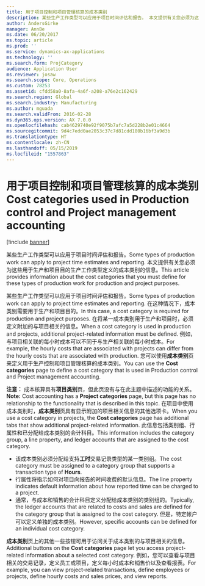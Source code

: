 ```yaml
---
title: 用于项目控制和项目管理核算的成本类别
description: 某些生产工作类型可以应用于项目时间评估和报告。 本文提供有关您必须为这些用于生产和项目目的生产工作类型定义的成本类别的信息。
author: AndersGirke
manager: AnnBe
ms.date: 06/20/2017
ms.topic: article
ms.prod: ''
ms.service: dynamics-ax-applications
ms.technology: ''
ms.search.form: ProjCategory
audience: Application User
ms.reviewer: josaw
ms.search.scope: Core, Operations
ms.custom: 78253
ms.assetid: cfdd58a0-8afa-4a6f-a208-a76e2c162429
ms.search.region: Global
ms.search.industry: Manufacturing
ms.author: mguada
ms.search.validFrom: 2016-02-28
ms.dyn365.ops.version: AX 7.0.0
ms.openlocfilehash: cab4629740e92f9075b7afc7a5d228b2e01c4664
ms.sourcegitcommit: 9d4c7edd0ae2053c37c7d81cdd180b16bf3a9d3b
ms.translationtype: HT
ms.contentlocale: zh-CN
ms.lasthandoff: 05/15/2019
ms.locfileid: "1557863"
---
```

# <a name="cost-categories-used-in-production-control-and-project-management-accounting"></a><span data-ttu-id="4f565-104">用于项目控制和项目管理核算的成本类别</span><span class="sxs-lookup"><span data-stu-id="4f565-104">Cost categories used in Production control and Project management accounting</span></span>

[!include [banner](../includes/banner.md)]

<span data-ttu-id="4f565-105">某些生产工作类型可以应用于项目时间评估和报告。</span><span class="sxs-lookup"><span data-stu-id="4f565-105">Some types of production work can apply to project time estimates and reporting.</span></span> <span data-ttu-id="4f565-106">本文提供有关您必须为这些用于生产和项目目的生产工作类型定义的成本类别的信息。</span><span class="sxs-lookup"><span data-stu-id="4f565-106">This article provides information about the cost categories that you must define for these types of production work for production and project purposes.</span></span>

<span data-ttu-id="4f565-107">某些生产工作类型可以应用于项目时间评估和报告。</span><span class="sxs-lookup"><span data-stu-id="4f565-107">Some types of production work can apply to project time estimates and reporting.</span></span> <span data-ttu-id="4f565-108">在这种情况下，成本类别需要用于生产和项目目的。</span><span class="sxs-lookup"><span data-stu-id="4f565-108">In this case, a cost category is required for production and project purposes.</span></span> <span data-ttu-id="4f565-109">在将某一成本类别用于生产和项目时，必须定义附加的与项目相关的信息。</span><span class="sxs-lookup"><span data-stu-id="4f565-109">When a cost category is used in production and projects, additional project-related information must be defined.</span></span> <span data-ttu-id="4f565-110">例如，与项目相关联的每小时成本可以不同于与生产相关联的每小时成本。</span><span class="sxs-lookup"><span data-stu-id="4f565-110">For example, the hourly costs that are associated with projects can differ from the hourly costs that are associated with production.</span></span> <span data-ttu-id="4f565-111">您可以使用**成本类别**页来定义用于生产控制和项目管理核算的成本类别。</span><span class="sxs-lookup"><span data-stu-id="4f565-111">You can use the **Cost categories** page to define a cost category that is used in Production control and Project management accounting.</span></span> 

<span data-ttu-id="4f565-112">**注意：** 成本核算具有**项目类别**页，但此页没有与在此主题中描述的功能的关系。</span><span class="sxs-lookup"><span data-stu-id="4f565-112">**Note:** Cost accounting has a **Project categories** page, but this page has no relationship to the functionality that is described in this topic.</span></span> <span data-ttu-id="4f565-113">在项目中使用成本类别时，**成本类别**页具有显示附加的项目相关信息的其他选项卡。</span><span class="sxs-lookup"><span data-stu-id="4f565-113">When you use a cost category in projects, the **Cost categories** page has additional tabs that show additional project-related information.</span></span> <span data-ttu-id="4f565-114">此信息包括类别组、行属性和已分配给成本类别的会计科目。</span><span class="sxs-lookup"><span data-stu-id="4f565-114">This information includes the category group, a line property, and ledger accounts that are assigned to the cost category.</span></span>

-   <span data-ttu-id="4f565-115">该成本类别必须分配给支持**工时**交易记录类型的某一类别组。</span><span class="sxs-lookup"><span data-stu-id="4f565-115">The cost category must be assigned to a category group that supports a transaction type of **Hours**.</span></span>
-   <span data-ttu-id="4f565-116">行属性将指示如何对项目向报告的时间收费的默认信息。</span><span class="sxs-lookup"><span data-stu-id="4f565-116">The line property indicates default information about how reported time can be charged to a project.</span></span>
-   <span data-ttu-id="4f565-117">通常，与成本和销售的会计科目定义分配给成本类别的类别组的。</span><span class="sxs-lookup"><span data-stu-id="4f565-117">Typically, the ledger accounts that are related to costs and sales are defined for the category group that is assigned to the cost category.</span></span> <span data-ttu-id="4f565-118">但是，特定帐户可以定义单独的成本类别。</span><span class="sxs-lookup"><span data-stu-id="4f565-118">However, specific accounts can be defined for an individual cost category.</span></span>

<span data-ttu-id="4f565-119">**成本类别**页上的其他一些按钮可用于访问关于成本类别的与项目相关的信息。</span><span class="sxs-lookup"><span data-stu-id="4f565-119">Additional buttons on the **Cost categories** page let you access project-related information about a selected cost category.</span></span> <span data-ttu-id="4f565-120">例如，您可以查看与项目相关的交易记录，定义员工或项目，定义每小时成本和销售价以及查看报表。</span><span class="sxs-lookup"><span data-stu-id="4f565-120">For example, you can view project-related transactions, define employees or projects, define hourly costs and sales prices, and view reports.</span></span>



